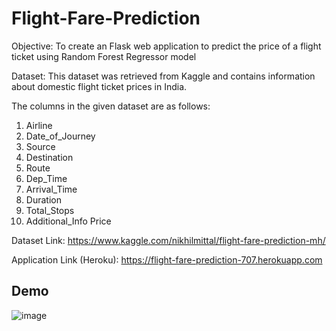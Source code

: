 # Flight-Fare-Prediction

Objective: To create an Flask web application to predict the price of a flight ticket using Random Forest Regressor model

Dataset: This dataset was retrieved from Kaggle and contains information about domestic flight ticket prices in India.

The columns in the given dataset are as follows:

1. Airline
2. Date_of_Journey
3. Source
4. Destination
5. Route
6. Dep_Time
7. Arrival_Time
8. Duration
9. Total_Stops
10. Additional_Info	Price

Dataset Link: https://www.kaggle.com/nikhilmittal/flight-fare-prediction-mh/

Application Link (Heroku): https://flight-fare-prediction-707.herokuapp.com

## Demo

![image](https://user-images.githubusercontent.com/43120890/117564553-d0703000-b069-11eb-857d-4a2ae0f0ef40.png)

